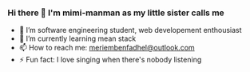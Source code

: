 ### Hi there 👋 I'm mimi-manman as my little sister calls me 

<!--
**meriem-benfadhel/meriem-benfadhel** is a ✨ _special_ ✨ repository because its `README.md` (this file) appears on your GitHub profile.

Here are some ideas to get you started:


-->
- 🔭 I’m software engineering student, web developement enthousiast
- 🌱 I’m currently learning mean stack 
- 📫 How to reach me: meriembenfadhel@outlook.com
- ⚡ Fun fact: I love singing when there's nobody listening
